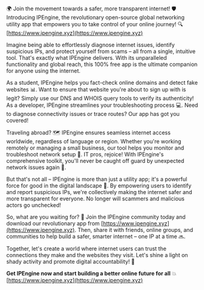 🌍 Join the movement towards a safer, more transparent internet! 🛡️ Introducing IPEngine, the revolutionary open-source global networking utility app that empowers you to take control of your online journey! 🔍 [https://www.ipengine.xyz](https://www.ipengine.xyz)

Imagine being able to effortlessly diagnose internet issues, identify suspicious IPs, and protect yourself from scams – all from a single, intuitive tool. That's exactly what IPEngine delivers. With its unparalleled functionality and global reach, this 100% free app is the ultimate companion for anyone using the internet.

As a student, IPEngine helps you fact-check online domains and detect fake websites 📊. Want to ensure that website you're about to sign up with is legit? Simply use our DNS and WHOIS query tools to verify its authenticity! As a developer, IPEngine streamlines your troubleshooting process 💻. Need to diagnose connectivity issues or trace routes? Our app has got you covered!

Traveling abroad? 🗺️ IPEngine ensures seamless internet access worldwide, regardless of language or region. Whether you're working remotely or managing a small business, our tool helps you monitor and troubleshoot network setup 🔧. IT pros, rejoice! With IPEngine's comprehensive toolkit, you'll never be caught off guard by unexpected network issues again 🚀.

But that's not all – IPEngine is more than just a utility app; it's a powerful force for good in the digital landscape 💪. By empowering users to identify and report suspicious IPs, we're collectively making the internet safer and more transparent for everyone. No longer will scammers and malicious actors go unchecked!

So, what are you waiting for? 🎉 Join the IPEngine community today and download our revolutionary app from [https://www.ipengine.xyz](https://www.ipengine.xyz). Then, share it with friends, online groups, and communities to help build a safer, smarter internet – one IP at a time 🔜.

Together, let's create a world where internet users can trust the connections they make and the websites they visit. Let's shine a light on shady activity and promote digital accountability! 🌟

**Get IPEngine now and start building a better online future for all** 💥 [https://www.ipengine.xyz](https://www.ipengine.xyz)